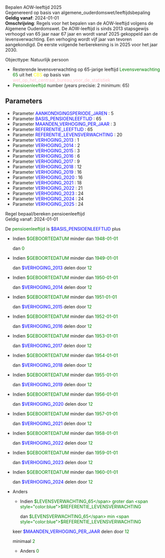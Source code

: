 Bepalen AOW-leeftijd 2025 \
Gegenereerd op basis van algemene_ouderdomswet/leeftijdsbepaling \
**Geldig vanaf**: 2024-01-01 \
**Omschrijving**: Regels voor het bepalen van de AOW-leeftijd volgens de Algemene Ouderdomswet. De AOW-leeftijd is sinds 2013 stapsgewijs verhoogd van 65 jaar naar 67 jaar en wordt vanaf 2025 gekoppeld aan de levensverwachting. Een verhoging wordt vijf jaar van tevoren aangekondigd. De eerste volgende herberekening is in 2025 voor het jaar 2030.


Objecttype: Natuurlijk persoon
- Resterende levensverwachting op 65-jarige leeftijd <span style="color:green">Levensverwachting 65</span> uit het <span style="color:yellow"> CBS </span> op basis van <span style="color:pink"> wet_op_het_centraal_bureau_voor_de_statistiek </span>
- <span style="color:green">Pensioenleeftijd</span> number (years precisie: 2 minimum: 65)

## Parameters ##
- Parameter <span style="color:blue">AANKONDIGINGSPERIODE_JAREN</span> : 5
- Parameter <span style="color:blue">BASIS_PENSIOENLEEFTIJD</span> : 65
- Parameter <span style="color:blue">MAANDEN_VERHOGING_PER_JAAR</span> : 3
- Parameter <span style="color:blue">REFERENTIE_LEEFTIJD</span> : 65
- Parameter <span style="color:blue">REFERENTIE_LEVENSVERWACHTING</span> : 20
- Parameter <span style="color:blue">VERHOGING_2013</span> : 1
- Parameter <span style="color:blue">VERHOGING_2014</span> : 2
- Parameter <span style="color:blue">VERHOGING_2015</span> : 3
- Parameter <span style="color:blue">VERHOGING_2016</span> : 6
- Parameter <span style="color:blue">VERHOGING_2017</span> : 9
- Parameter <span style="color:blue">VERHOGING_2018</span> : 12
- Parameter <span style="color:blue">VERHOGING_2019</span> : 16
- Parameter <span style="color:blue">VERHOGING_2020</span> : 16
- Parameter <span style="color:blue">VERHOGING_2021</span> : 18
- Parameter <span style="color:blue">VERHOGING_2022</span> : 21
- Parameter <span style="color:blue">VERHOGING_2023</span> : 24
- Parameter <span style="color:blue">VERHOGING_2024</span> : 24
- Parameter <span style="color:blue">VERHOGING_2025</span> : 24


Regel bepaal/bereken pensioenleeftijd \
Geldig vanaf: 2024-01-01

De <span style="color: green">pensioenleeftijd</span> is
<span style="color:blue">$BASIS_PENSIOENLEEFTIJD</span> plus
  - Indien <span style="color:green">$GEBOORTEDATUM</span> minder dan <span style="color:green">1948-01-01</span>


    dan <span style="color:green">0</span>


  - Indien <span style="color:green">$GEBOORTEDATUM</span> minder dan <span style="color:green">1949-01-01</span>


    dan <span style="color:blue">$VERHOGING_2013</span> delen door <span style="color:green">12</span>



  - Indien <span style="color:green">$GEBOORTEDATUM</span> minder dan <span style="color:green">1950-01-01</span>


    dan <span style="color:blue">$VERHOGING_2014</span> delen door <span style="color:green">12</span>



  - Indien <span style="color:green">$GEBOORTEDATUM</span> minder dan <span style="color:green">1951-01-01</span>


    dan <span style="color:blue">$VERHOGING_2015</span> delen door <span style="color:green">12</span>



  - Indien <span style="color:green">$GEBOORTEDATUM</span> minder dan <span style="color:green">1952-01-01</span>


    dan <span style="color:blue">$VERHOGING_2016</span> delen door <span style="color:green">12</span>



  - Indien <span style="color:green">$GEBOORTEDATUM</span> minder dan <span style="color:green">1953-01-01</span>


    dan <span style="color:blue">$VERHOGING_2017</span> delen door <span style="color:green">12</span>



  - Indien <span style="color:green">$GEBOORTEDATUM</span> minder dan <span style="color:green">1954-01-01</span>


    dan <span style="color:blue">$VERHOGING_2018</span> delen door <span style="color:green">12</span>



  - Indien <span style="color:green">$GEBOORTEDATUM</span> minder dan <span style="color:green">1955-01-01</span>


    dan <span style="color:blue">$VERHOGING_2019</span> delen door <span style="color:green">12</span>



  - Indien <span style="color:green">$GEBOORTEDATUM</span> minder dan <span style="color:green">1956-01-01</span>


    dan <span style="color:blue">$VERHOGING_2020</span> delen door <span style="color:green">12</span>



  - Indien <span style="color:green">$GEBOORTEDATUM</span> minder dan <span style="color:green">1957-01-01</span>


    dan <span style="color:blue">$VERHOGING_2021</span> delen door <span style="color:green">12</span>



  - Indien <span style="color:green">$GEBOORTEDATUM</span> minder dan <span style="color:green">1958-01-01</span>


    dan <span style="color:blue">$VERHOGING_2022</span> delen door <span style="color:green">12</span>



  - Indien <span style="color:green">$GEBOORTEDATUM</span> minder dan <span style="color:green">1959-01-01</span>


    dan <span style="color:blue">$VERHOGING_2023</span> delen door <span style="color:green">12</span>



  - Indien <span style="color:green">$GEBOORTEDATUM</span> minder dan <span style="color:green">1960-01-01</span>


    dan <span style="color:blue">$VERHOGING_2024</span> delen door <span style="color:green">12</span>



  - Anders
    - Indien <span style="color:green">$LEVENSVERWACHTING_65</span> groter dan <span style="color:blue">$REFERENTIE_LEVENSVERWACHTING</span>


      dan <span style="color:green">$LEVENSVERWACHTING_65</span> min <span style="color:blue">$REFERENTIE_LEVENSVERWACHTING</span>

     keer <span style="color:blue">$MAANDEN_VERHOGING_PER_JAAR</span> delen door <span style="color:green">12</span>



     minimaal <span style="color:green">2</span>


    - Anders <span style="color:green">0</span>
